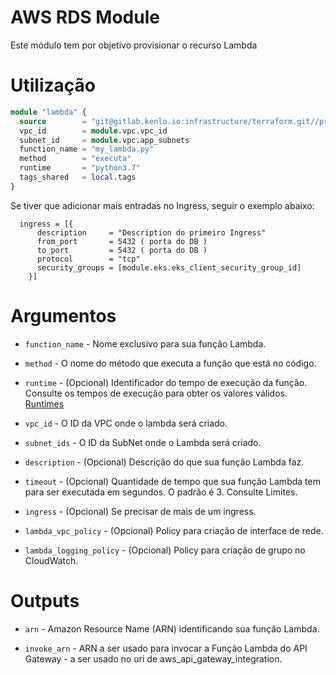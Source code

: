 # AWS RDS Module

Este módulo tem por objetivo provisionar o recurso Lambda

# Utilização

```terraform
module "lambda" {
  source        = "git@gitlab.kenlo.io:infrastructure/terraform.git//providers/aws/lambda"
  vpc_id        = module.vpc.vpc_id
  subnet_id     = module.vpc.app_subnets
  function_name = "my_lambda.py"
  method        = "executa"
  runtime       = "python3.7"
  tags_shared   = local.tags
}
```

Se tiver que adicionar mais entradas no Ingress, seguir o exemplo abaixo:
```
  ingress = [{
      description     = "Description do primeiro Ingress"
      from_port       = 5432 ( porta do DB )
      to_port         = 5432 ( porta do DB )
      protocol        = "tcp"
      security_groups = [module.eks.eks_client_security_group_id]
    }]
```

# Argumentos

* `function_name` - Nome exclusivo para sua função Lambda.

* `method` - O nome do método que executa a função que está no código.

* `runtime` - (Opcional) Identificador do tempo de execução da função. Consulte os tempos de execução para obter os valores válidos. [Runtimes](https://docs.aws.amazon.com/lambda/latest/dg/API_CreateFunction.html#SSS-CreateFunction-request-Runtime)

* `vpc_id` - O ID da VPC onde o lambda será criado.

* `subnet_ids` - O ID da SubNet onde o Lambda será criado.

* `description` - (Opcional) Descrição do que sua função Lambda faz.

* `timeout` - (Opcional) Quantidade de tempo que sua função Lambda tem para ser executada em segundos. O padrão é 3. Consulte Limites.

* `ingress` - (Opcional) Se precisar de mais de um ingress.

* `lambda_vpc_policy` - (Opcional) Policy para criação de interface de rede.

* `lambda_logging_policy` - (Opcional) Policy para criação de grupo no CloudWatch.

# Outputs

* `arn` - Amazon Resource Name (ARN) identificando sua função Lambda.

* `invoke_arn` - ARN a ser usado para invocar a Função Lambda do API Gateway - a ser usado no uri de aws_api_gateway_integration.

